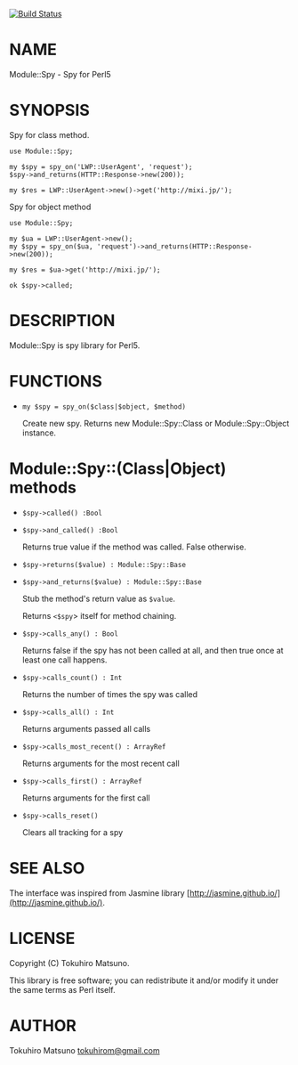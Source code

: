[![Build Status](https://travis-ci.org/tokuhirom/Module-Spy.png?branch=master)](https://travis-ci.org/tokuhirom/Module-Spy)
# NAME

Module::Spy - Spy for Perl5

# SYNOPSIS

Spy for class method.

    use Module::Spy;

    my $spy = spy_on('LWP::UserAgent', 'request');
    $spy->and_returns(HTTP::Response->new(200));

    my $res = LWP::UserAgent->new()->get('http://mixi.jp/');

Spy for object method

    use Module::Spy;

    my $ua = LWP::UserAgent->new();
    my $spy = spy_on($ua, 'request')->and_returns(HTTP::Response->new(200));

    my $res = $ua->get('http://mixi.jp/');

    ok $spy->called;

# DESCRIPTION

Module::Spy is spy library for Perl5.

# FUNCTIONS

- `my $spy = spy_on($class|$object, $method)`

    Create new spy. Returns new Module::Spy::Class or Module::Spy::Object instance.

# Module::Spy::(Class|Object) methods

- `$spy->called() :Bool`
- `$spy->and_called() :Bool`

    Returns true value if the method was called. False otherwise.

- `$spy->returns($value) : Module::Spy::Base`
- `$spy->and_returns($value) : Module::Spy::Base`

    Stub the method's return value as `$value`.

    Returns `<$spy`> itself for method chaining.

- `$spy->calls_any() : Bool`

    Returns false if the spy has not been called at all, and then true once at least one call happens.

- `$spy->calls_count() : Int`

    Returns the number of times the spy was called

- `$spy->calls_all() : Int`

    Returns arguments passed all calls

- `$spy->calls_most_recent() : ArrayRef`

    Returns arguments for the most recent call

- `$spy->calls_first() : ArrayRef`

    Returns arguments for the first call

- `$spy->calls_reset()`

    Clears all tracking for a spy

# SEE ALSO

The interface was inspired from Jasmine library [http://jasmine.github.io/](http://jasmine.github.io/).

# LICENSE

Copyright (C) Tokuhiro Matsuno.

This library is free software; you can redistribute it and/or modify
it under the same terms as Perl itself.

# AUTHOR

Tokuhiro Matsuno <tokuhirom@gmail.com>
